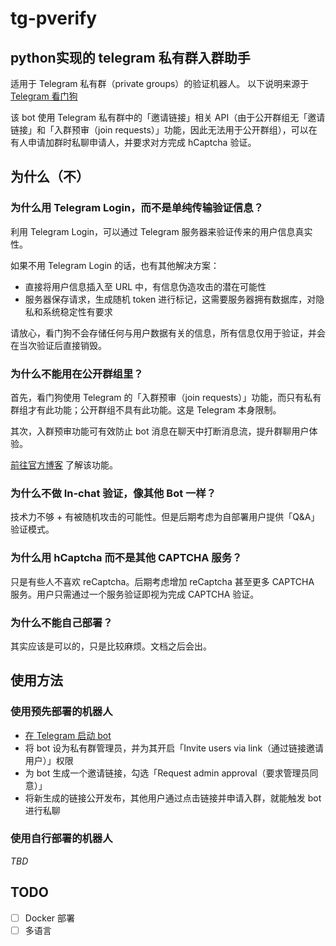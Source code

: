 # tg-pverify
## python实现的 telegram 私有群入群助手
适用于 Telegram 私有群（private groups）的验证机器人。
以下说明来源于 [Telegram 看门狗](https://github.com/Astrian/tg-watchdog)

该 bot 使用 Telegram 私有群中的「邀请链接」相关 API（由于公开群组无「邀请链接」和「入群预审（join requests）」功能，因此无法用于公开群组），可以在有人申请加群时私聊申请人，并要求对方完成 hCaptcha 验证。



## 为什么（不）

### 为什么用 Telegram Login，而不是单纯传输验证信息？
利用 Telegram Login，可以通过 Telegram 服务器来验证传来的用户信息真实性。

如果不用 Telegram Login 的话，也有其他解决方案：

- 直接将用户信息插入至 URL 中，有信息伪造攻击的潜在可能性
- 服务器保存请求，生成随机 token 进行标记，这需要服务器拥有数据库，对隐私和系统稳定性有要求

请放心，看门狗不会存储任何与用户数据有关的信息，所有信息仅用于验证，并会在当次验证后直接销毁。

### 为什么不能用在公开群组里？
首先，看门狗使用 Telegram 的「入群预审（join requests）」功能，而只有私有群组才有此功能；公开群组不具有此功能。这是 Telegram 本身限制。

其次，入群预审功能可有效防止 bot 消息在聊天中打断消息流，提升群聊用户体验。

[前往官方博客](https://telegram.org/blog/shared-media-scrolling-calendar-join-requests-and-more#join-requests-for-groups-and-channels) 了解该功能。

### 为什么不做 In-chat 验证，像其他 Bot 一样？
技术力不够 + 有被随机攻击的可能性。但是后期考虑为自部署用户提供「Q&A」验证模式。

### 为什么用 hCaptcha 而不是其他 CAPTCHA 服务？
只是有些人不喜欢 reCaptcha。后期考虑增加 reCaptcha 甚至更多 CAPTCHA 服务。用户只需通过一个服务验证即视为完成 CAPTCHA 验证。

### 为什么不能自己部署？
其实应该是可以的，只是比较麻烦。文档之后会出。

## 使用方法

### 使用预先部署的机器人
- [在 Telegram 启动 bot](https://t.me/WatchdogVerifyBot)
- 将 bot 设为私有群管理员，并为其开启「Invite users via link（通过链接邀请用户）」权限
- 为 bot 生成一个邀请链接，勾选「Request admin approval（要求管理员同意）」
- 将新生成的链接公开发布，其他用户通过点击链接并申请入群，就能触发 bot 进行私聊

### 使用自行部署的机器人
*TBD*

## TODO
- [ ] Docker 部署
- [ ] 多语言
